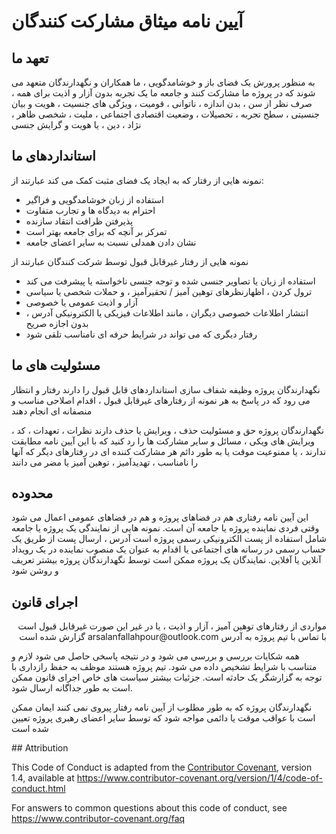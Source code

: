 # آیین نامه میثاق مشارکت کنندگان

## تعهد ما

به منظور پرورش یک فضای باز و خوشامدگویی ، ما
همکاران و نگهدارندگان متعهد می شوند که در پروژه ما مشارکت کنند و
جامعه ما یک تجربه بدون آزار و اذیت برای همه ، صرف نظر از سن ، بدن
اندازه ، ناتوانی ، قومیت ، ویژگی های جنسیت ، هویت و بیان جنسیتی ،
سطح تجربه ، تحصیلات ، وضعیت اقتصادی  اجتماعی ، ملیت ، شخصی
ظاهر ، نژاد ، دین ، یا هویت و گرایش جنسی


## استانداردهای ما

نمونه هایی از رفتار که به ایجاد یک فضای مثبت کمک می کند
عبارتند از:


* استفاده از زبان خوشامدگویی و فراگیر
* احترام به دیدگاه ها و تجارب متفاوت
* پذیرفتن ظرافت انتقاد سازنده
* تمرکز بر آنچه که برای جامعه بهتر است
* نشان دادن همدلی نسبت به سایر اعضای جامعه

نمونه هایی از رفتار غیرقابل قبول توسط شرکت کنندگان عبارتند از

* استفاده از زبان یا تصاویر جنسی شده و توجه جنسی ناخواسته یا
  پیشرفت می کند
* ترول کردن ، اظهارنظرهای توهین آمیز / تحقیرآمیز ، و حملات شخصی یا سیاسی
* آزار و اذیت عمومی یا خصوصی
* انتشار اطلاعات خصوصی دیگران ، مانند اطلاعات فیزیکی یا الکترونیکی
  آدرس ، بدون اجازه صریح
* رفتار دیگری که می تواند در شرایط حرفه ای نامناسب تلقی شود

## مسئولیت های ما

نگهدارندگان پروژه وظیفه شفاف سازی استانداردهای قابل قبول را دارند
رفتار و انتظار می رود که در پاسخ به هر نمونه از رفتارهای غیرقابل قبول ، اقدام اصلاحی مناسب و منصفانه ای انجام دهند

نگهدارندگان پروژه حق و مسئولیت حذف ، ویرایش یا حذف دارند
نظرات ، تعهدات ، کد ، ویرایش های ویکی ، مسائل و سایر مشارکت ها را رد کنید
که با این آیین نامه مطابقت ندارند ، یا ممنوعیت موقت یا
به طور دائم هر مشارکت کننده ای در رفتارهای دیگر که آنها را نامناسب ، تهدیدآمیز ، توهین آمیز یا مضر می دانند

## محدوده

این آیین نامه رفتاری هم در فضاهای پروژه و هم در فضاهای عمومی اعمال می شود
وقتی فردی نماینده پروژه یا جامعه آن است. نمونه هایی از
نمایندگی یک پروژه یا جامعه شامل استفاده از پست الکترونیکی رسمی پروژه است
آدرس ، ارسال پست از طریق یک حساب رسمی در رسانه های اجتماعی یا اقدام به عنوان یک منصوب
نماینده در یک رویداد آنلاین یا آفلاین. نمایندگان یک پروژه ممکن است توسط نگهدارندگان پروژه بیشتر تعریف و روشن شود


## اجرای قانون
<p dir='rtl' style='text-align:right;'>
مواردی از رفتارهای توهین آمیز ، آزار و اذیت ، یا در غیر این صورت غیرقابل قبول است
با تماس با تیم پروژه به آدرس arsalanfallahpour@outlook.com گزارش شده است
</p>
<p dir='rtl' style='text-align:right;'>

همه
شکایات بررسی و بررسی می شود و در نتیجه پاسخی حاصل می شود
لازم و متناسب با شرایط تشخیص داده می شود. تیم پروژه هستند
موظف به حفظ رازداری با توجه به گزارشگر یک حادثه است.
جزئیات بیشتر سیاست های خاص اجرای قانون ممکن است به طور جداگانه ارسال شود.
</p>
<p dir='rtl' style='text-align:right;'>

نگهدارندگان پروژه که به طور مطلوب از آیین نامه رفتار پیروی نمی کنند
ایمان ممکن است با عواقب موقت یا دائمی مواجه شود که توسط سایر اعضای رهبری پروژه تعیین شده است
</p>
## Attribution

This Code of Conduct is adapted from the [Contributor Covenant][homepage], version 1.4,
available at https://www.contributor-covenant.org/version/1/4/code-of-conduct.html

[homepage]: https://www.contributor-covenant.org

For answers to common questions about this code of conduct, see
https://www.contributor-covenant.org/faq
